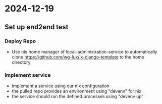 # 2024-12-19
## Set up end2end test
### Deploy Repo
- Use nix home manager of local-administration-service to automatically clone https://github.com/wg-lux/lx-django-template to the home directory

### Implement service
- implement a service using our nix configuration
- the pulled repo provides an environment using "devenv" for nix
- the service should run the defined processes using "devenv up"
